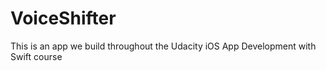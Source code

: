 # VoiceShifter
This is an app we build throughout the Udacity iOS App Development with Swift course
